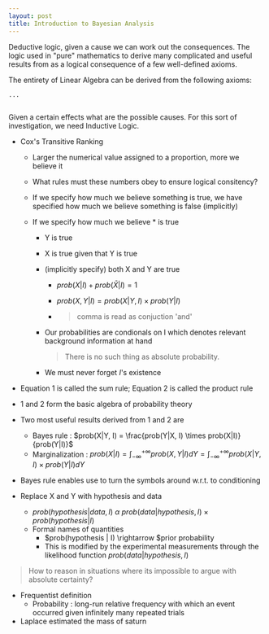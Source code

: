 ```yaml
---
layout: post
title: Introduction to Bayesian Analysis
---
```


Deductive logic, given a cause we can work out the consequences. The logic used in "pure" mathematics to derive many complicated and useful results from as a logical consequence of a few well-defined axioms.

The entirety of Linear Algebra can be derived from the following axioms:

```
...


```

Given a certain effects what are the possible causes. For this sort of investigation, we need Inductive Logic. 

- Cox's Transitive Ranking

  - Larger the numerical value assigned to a proportion, more we believe it

  - What rules must these numbers obey to ensure logical consitency?

  - If we specify how much we believe something is true, we have specified how much we believe something is false (implicitly)

  - If we specify how much we believe * is true

    - Y is true

    - X is true given that Y is true

    - (implicitly specify) both X and Y are true

      - $prob(X|I) + prob(\bar{X}|I) = 1$

      - $prob(X, Y |I) = prob(X|Y, I) \times prob(Y|I)$

      - > comma is read as conjuction 'and'

    - Our probabilities are condionals on I which denotes relevant background information at hand

      > There is no such thing as absolute probability.

    - We must never forget $I$'s existence

- Equation 1 is called the sum rule; Equation 2 is called the product rule

- 1 and 2 form the basic algebra of probability theory

- Two most useful results derived from 1 and 2 are

  - Bayes rule : $prob(X|Y, I) = \frac{prob(Y|X, I) \times prob(X|I)}{prob(Y|I)}$
  - Marginalization : $prob(X|I) = \int_{-\infty}^{+\infty} prob(X, Y|I)dY = \int_{-\infty}^{+\infty}prob(X|Y, I) \times prob(Y|I)dY$

- Bayes rule enables use to turn the symbols around w.r.t. to conditioning

- Replace X and Y with hypothesis and data

  - $prob(hypothesis|data, I)\ \alpha\ prob(data | hypothesis, I) \times prob(hypothesis | I)$ 
  - Formal names of quantities
    - $prob(hypothesis | I) \rightarrow $prior probability
    - This is modified by the experimental measurements through the likelihood function $prob(data|hypothesis, I)$

> How to reason in situations where its impossible to argue with absolute certainty?

- Frequentist definition
  - Probability : long-run relative frequency with which an event occurred given infinitely many repeated trials
- Laplace estimated the mass of saturn

